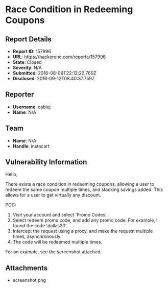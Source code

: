 # Race Condition in Redeeming Coupons

## Report Details
- **Report ID**: 157996
- **URL**: https://hackerone.com/reports/157996
- **State**: Closed
- **Severity**: N/A
- **Submitted**: 2016-08-09T22:12:20.760Z
- **Disclosed**: 2016-09-12T08:40:37.759Z

## Reporter
- **Username**: cablej
- **Name**: N/A

## Team
- **Name**: N/A
- **Handle**: instacart

## Vulnerability Information
Hello,

There exists a race condition in redeeming coupons, allowing a user to redeem the same coupon multiple times, and stacking savings added. This allows for a user to get virtually any discount.

POC:

1. Visit your account and select 'Promo Codes'.
2. Select redeem promo code, and add any promo code. For example, I found the code 'dallas20'.
3. Intercept the request using a proxy, and make the request multiple times, asynchronously.
4. The code will be redeemed multiple times.

For an example, see the screenshot attached.

## Attachments
- screenshot.png
